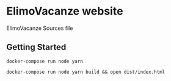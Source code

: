 # ElimoVacanze website

ElimoVacanze Sources file

## Getting Started

```
docker-compose run node yarn 

docker-compose run node yarn build && open dist/index.html
```